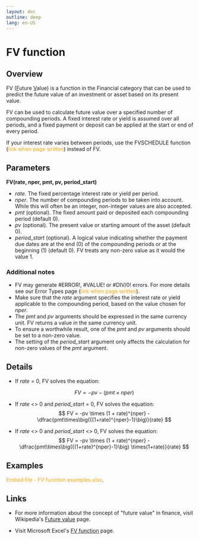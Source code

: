 ```yaml
---
layout: doc
outline: deep
lang: en-US
---
```


# FV function

## Overview

FV (<u>F</u>uture <u>V</u>alue) is a function in the Financial category that can be used to predict the future value of an investment or asset based on its present value.

FV can be used to calculate future value over a specified number of compounding periods. A fixed interest rate or yield is assumed over all periods, and a fixed payment or deposit can be applied at the start or end of every period.

If your interest rate varies between periods, use the FVSCHEDULE function (<span style="color:orange">link when page written</span>) instead of FV.

## Parameters

**FV(rate, nper, pmt, pv, period_start)**

- _rate_. The fixed percentage interest rate or yield per period.
- _nper_. The number of compounding periods to be taken into account. While this will often be an integer, non-integer values are also accepted.
- _pmt_ (optional). The fixed amount paid or deposited each compounding period (default 0).
- _pv_ (optional). The present value or starting amount of the asset (default 0).
- _period_start_ (optional). A logical value indicating whether the payment due dates are at the end (0) of the compounding periods or at the beginning (1) (default 0). FV treats any non-zero value as it would the value 1.

### Additional notes

- FV may generate #ERROR!, #VALUE! or #DIV/0! errors. For more details see our Error Types page (<span style="color:orange">link when page written</span>).
- Make sure that the _rate_ argument specifies the interest rate or yield applicable to the compounding period, based on the value chosen for _nper_.
- The _pmt_ and _pv_ arguments should be expressed in the same currency unit. FV returns a value in the same currency unit.
- To ensure a worthwhile result, one of the _pmt_ and _pv_ arguments should be set to a non-zero value.
- The setting of the _period_start_ argument only affects the calculation for non-zero values of the _pmt_ argument.

## Details

- If _rate_ = 0, FV solves the equation:

  $$
  FV = -pv - (pmt \times nper)
  $$

- If _rate_ <> 0 and _period_start_ = 0, FV solves the equation:
  $$
  FV = -pv \times (1 + rate)^{nper} - \dfrac{pmt\times\big({(1+rate)^{nper}-1}\big)}{rate}
  $$
- If _rate_ <> 0 and _period_start_ <> 0, FV solves the equation:
  $$
  FV = -pv \times (1 + rate)^{nper} - \dfrac{pmt\times\big({(1+rate)^{nper}-1}\big) \times(1+rate)}{rate}
  $$

## Examples

<span style="color:orange">Embed file - FV function examples.xlsx</span>.

## Links

- For more information about the concept of "future value" in finance, visit Wikipedia's [Future value](https://en.wikipedia.org/wiki/Future_value) page.

- Visit Microsoft Excel's [FV function](https://support.microsoft.com/en-gb/office/fv-function-2eef9f44-a084-4c61-bdd8-4fe4bb1b71b3) page.
